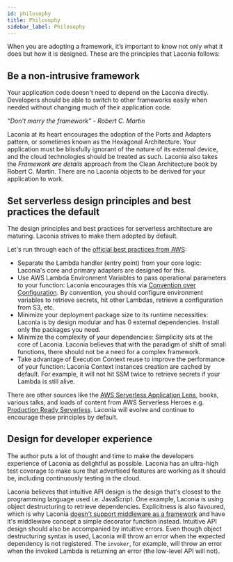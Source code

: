 ```yaml
---
id: philosophy
title: Philosophy
sidebar_label: Philosophy
---
```


When you are adopting a framework, it’s important to know not only what it does
but how it is designed. These are the principles that Laconia follows:

## Be a non-intrusive framework

Your application code doesn't need to depend on the Laconia directly. Developers
should be able to switch to other frameworks easily when needed without changing
much of their application code.

_“Don’t marry the framework” - Robert C. Martin_

Laconia at its heart encourages the adoption of the Ports and Adapters pattern,
or sometimes known as the Hexagonal Architecture. Your application must be
blissfully ignorant of the nature of its external device, and the cloud
technologies should be treated as such. Laconia also takes the _Framework are
details_ approach from the Clean Architecture book by Robert C. Martin. There
are no Laconia objects to be derived for your application to work.

## Set serverless design principles and best practices the default

The design principles and best practices for serverless architecture are
maturing. Laconia strives to make them adopted by default.

Let's run through each of the
[official best practices from AWS](https://docs.aws.amazon.com/lambda/latest/dg/best-practices.html):

- Separate the Lambda handler (entry point) from your core logic: Laconia's core
  and primary adapters are designed for this.
- Use AWS Lambda Environment Variables to pass operational parameters to your
  function: Laconia encourages this via
  [Convention over Configuration](https://en.wikipedia.org/wiki/Convention_over_configuration).
  By convention, you should configure environment variables to retrieve secrets,
  hit other Lambdas, retrieve a configuration from S3, etc.
- Minimize your deployment package size to its runtime necessities: Laconia is
  by design modular and has 0 external dependencies. Install only the packages
  you need.
- Minimize the complexity of your dependencies: Simplicity sits at the core of
  Laconia. Laconia believes that with the paradigm of shift of small functions,
  there should not be a need for a complex framework.
- Take advantage of Execution Context reuse to improve the performance of your
  function: Laconia Context instances creation are cached by default. For
  example, it will not hit SSM twice to retrieve secrets if your Lambda is still
  alive.

There are other sources like the
[AWS Serverless Application Lens](https://d1.awsstatic.com/whitepapers/architecture/AWS-Serverless-Applications-Lens.pdf),
books, various talks, and loads of content from AWS Serverless Heroes e.g.
[Production Ready Serverless](https://productionreadyserverless.com/). Laconia
will evolve and continue to encourage these principles by default.

## Design for developer experience

The author puts a lot of thought and time to make the developers experience of
Laconia as delightful as possible. Laconia has an ultra-high test coverage to
make sure that advertised features are working as it should be, including
continuously testing in the cloud.

Laconia believes that intuitive API design is the design that's closest to the
programming language used i.e. JavaScript. One example, Laconia is using object
destructuring to retrieve dependencies. Explicitness is also favoured, which is
why Laconia
[doesn't support middleware as a framework](https://github.com/zeit/micro/issues/8#issuecomment-178362486)
and have it's middleware concept a simple decorator function instead. Intuitive
API design should also be accompanied by intuitive errors. Even though object
destructuring syntax is used, Laconia will throw an error when the expected
dependency is not registered. The `invoker`, for example, will throw an error
when the invoked Lambda is returning an error (the low-level API will not).
